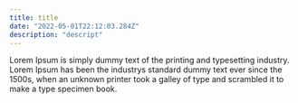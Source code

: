 ```yaml
---
title: title
date: "2022-05-01T22:12:03.284Z"
description: "descript"
---
```

Lorem Ipsum is simply dummy text of the printing
and typesetting industry. Lorem Ipsum has been the 
industrys standard dummy text ever since the 1500s,
when an unknown printer took a galley
of type and scrambled it to make a type specimen book.